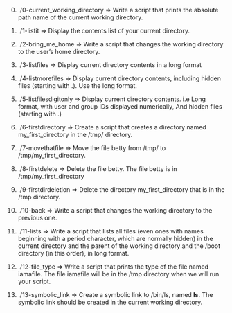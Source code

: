 0. ./0-current_working_directory => Write a script that prints the absolute path name of the current working directory.

1. ./1-listit => Display the contents list of your current directory.

2. ./2-bring_me_home => Write a script that changes the working directory to the user’s home directory.

3. ./3-listfiles => Display current directory contents in a long format

4. ./4-listmorefiles => Display current directory contents, including hidden files (starting with .). Use the long format.

5. ./5-listfilesdigitonly => Display current directory contents. i.e Long format, with user and group IDs displayed numerically, And hidden files (starting with .)

6. ./6-firstdirectory => Create a script that creates a directory named my_first_directory in the /tmp/ directory.

7. ./7-movethatfile => Move the file betty from /tmp/ to /tmp/my_first_directory.

8. ./8-firstdelete => Delete the file betty. The file betty is in /tmp/my_first_directory

9. ./9-firstdirdeletion => Delete the directory my_first_directory that is in the /tmp directory.

10. ./10-back => Write a script that changes the working directory to the previous one.

11. ./11-lists => Write a script that lists all files (even ones with names beginning with a period character, which are normally hidden) in the current directory and the parent of the working directory and the /boot directory (in this order), in long format.

12. ./12-file_type => Write a script that prints the type of the file named iamafile. The file iamafile will be in the /tmp directory when we will run your script.

13. ./13-symbolic_link => Create a symbolic link to /bin/ls, named __ls__. The symbolic link should be created in the current working directory.

